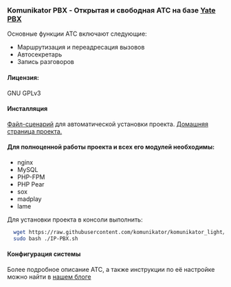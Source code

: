 ### Komunikator PBX - Открытая и свободная АТС на базе [Yate PBX](http://www.yate.ro/products.php)

Основные функции АТС включают следующие:
- Маршрутизация и переадресация вызовов
- Автосекретарь
- Запись разговоров

#### Лицензия: 
GNU GPLv3

#### Инсталляция
[Файл-сценарий](https://raw.githubusercontent.com/komunikator/komunikator_light/master/repos/IP-PBX.sh) для автоматической установки проекта.
[Домашняя страница проекта.](https://komunikator.ru/ip_ats)

#### Для полноценной работы проекта и всех его модулей необходимы:
- nginx
- MySQL
- PHP-FPM
- PHP Pear
- sox
- madplay
- lame

Для установки проекта в консоли выполнить:
```sh
  wget https://raw.githubusercontent.com/komunikator/komunikator_light/master/repos/IP-PBX.sh  
  sudo bash ./IP-PBX.sh
````

#### Конфигурация системы
Более подробное описание АТС, а также инструкции по её настройке можно найти в [нашем блоге](https://komunikator.ru/news/index.php?tags=%D0%BD%D0%B0%D1%81%D1%82%D1%80%D0%BE%D0%B9%D0%BA%D0%B0+Komunikator)
